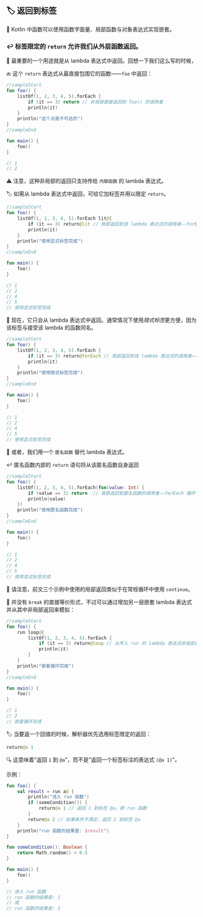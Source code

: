 ## 🏷️ 返回到标签

🔄 Kotlin 中函数可以使用函数字面量、局部函数与对象表达式实现嵌套。

### ↩️ 标签限定的 `return` 允许我们从外层函数返回。

🔑 最重要的一个用途就是从 lambda 表达式中返回。回想一下我们这么写的时候，

🔙 这个 `return` 表达式从最直接包围它的函数——`foo` 中返回：

```kotlin
//sampleStart
fun foo() {
    listOf(1, 2, 3, 4, 5).forEach {
        if (it == 3) return // 非局部直接返回到 foo() 的调用者
        println(it)
    }
    println("这个点是不可达的")
}
//sampleEnd

fun main() {
    foo()
}

// 1
// 2
```

⚠️ 注意，这种非局部的返回只支持传给 `内联函数` 的 lambda 表达式。

🏷️ 如需从 lambda 表达式中返回，可给它加标签并用以限定 `return`。

```kotlin
//sampleStart
fun foo() {
    listOf(1, 2, 3, 4, 5).forEach lit@{
        if (it == 3) return@lit // 局部返回到该 lambda 表达式的调用者——forEach 循环
        println(it)
    }
    println("使用显式标签完成")
}
//sampleEnd

fun main() {
    foo()
}

// 1
// 2
// 4
// 5
// 使用显式标签完成
```

🔄 现在，它只会从 lambda 表达式中返回。通常情况下使用*隐式标签*更方便，因为该标签与接受该 lambda 的函数同名。

```kotlin
//sampleStart
fun foo() {
    listOf(1, 2, 3, 4, 5).forEach {
        if (it == 3) return@forEach // 局部返回到该 lambda 表达式的调用者——forEach 循环
        println(it)
    }
    println("使用隐式标签完成")
}
//sampleEnd

fun main() {
    foo()
}

// 1
// 2
// 4
// 5
// 使用显式标签完成
```

🔄 或者，我们用一个 `匿名函数` 替代 lambda 表达式。

↩️ 匿名函数内部的 `return` 语句将从该匿名函数自身返回

```kotlin
//sampleStart
fun foo() {
    listOf(1, 2, 3, 4, 5).forEach(fun(value: Int) {
        if (value == 3) return  // 局部返回到匿名函数的调用者——forEach 循环
        println(value)
    })
    println("使用匿名函数完成")
}
//sampleEnd

fun main() {
    foo()
}

// 1
// 2
// 4
// 5
// 使用显式标签完成
```
🔁 请注意，前文三个示例中使用的局部返回类似于在常规循环中使用 `continue`。

🚫 并没有 `break` 的直接等价形式，不过可以通过增加另一层嵌套 lambda 表达式并从其中非局部返回来模拟：

```kotlin
//sampleStart
fun foo() {
    run loop@{
        listOf(1, 2, 3, 4, 5).forEach {
            if (it == 3) return@loop // 从传入 run 的 lambda 表达式非局部返回
            println(it)
        }
    }
    println("嵌套循环完成")
}
//sampleEnd

fun main() {
    foo()
}

// 1
// 2
// 嵌套循环完成
```

🏷️ 当要返一个回值的时候，解析器优先选用标签限定的返回：

```kotlin
return@a 1
```

🔍 这意味着"返回 `1` 到 `@a`"，而不是"返回一个标签标注的表达式 `(@a 1)`"。


示例：

```kotlin
fun foo() {
    val result = run a@ {
        println("进入 run 函数")
        if (someCondition()) {
            return@a 1 // 返回 1 到标签 @a，即 run 函数
        }
        return@a 2 // 如果条件不满足，返回 2 到标签 @a
    }
    println("run 函数的结果是: $result")
}

fun someCondition(): Boolean {
    return Math.random() < 0.5
}

fun main() {
    foo()
}

// 进入 run 函数
// run 函数的结果是: 1
// 或
// run 函数的结果是: 2
```
